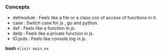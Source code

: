 
### Concepts
- defmodule : Feels like a file or a class coz of access of functions in it.
- case : Switch case for js , go and python.
- def : Feels like a function in js.
- defp : Feels like a private function in js.
- IO.puts : Feels like console.log in js.

**bash**
```elixir main.ex``` 